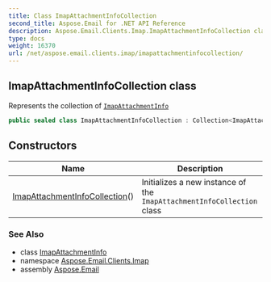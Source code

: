```yaml
---
title: Class ImapAttachmentInfoCollection
second_title: Aspose.Email for .NET API Reference
description: Aspose.Email.Clients.Imap.ImapAttachmentInfoCollection class. Represents the collection of ImapAttachmentInfo
type: docs
weight: 16370
url: /net/aspose.email.clients.imap/imapattachmentinfocollection/
---
```

## ImapAttachmentInfoCollection class

Represents the collection of [`ImapAttachmentInfo`](../imapattachmentinfo/)

```csharp
public sealed class ImapAttachmentInfoCollection : Collection<ImapAttachmentInfo>
```

## Constructors

| Name | Description |
| --- | --- |
| [ImapAttachmentInfoCollection](imapattachmentinfocollection/)() | Initializes a new instance of the `ImapAttachmentInfoCollection` class |

### See Also

* class [ImapAttachmentInfo](../imapattachmentinfo/)
* namespace [Aspose.Email.Clients.Imap](../../aspose.email.clients.imap/)
* assembly [Aspose.Email](../../)



